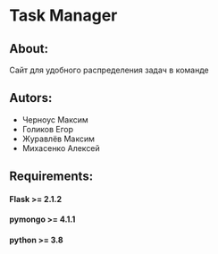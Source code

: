 # Task Manager
## About:
Сайт для удобного распределения задач в команде

## Autors:
- Черноус Максим
- Голиков Егор
- Журавлёв Максим
- Михасенко Алексей

## Requirements:
#### Flask >= 2.1.2
#### pymongo >= 4.1.1
#### python >= 3.8

